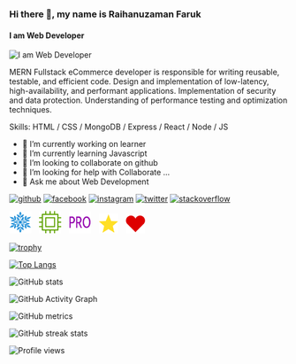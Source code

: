 ### Hi there 👋, my name is Raihanuzaman Faruk
#### I am Web Developer
![I am Web Developer](https://scontent.fdac3-1.fna.fbcdn.net/v/t39.30808-6/274943567_1080211619490489_3416116485773002044_n.jpg?_nc_cat=103&ccb=1-5&_nc_sid=174925&_nc_eui2=AeEsvI7gxb8sO9Q53JHkEdCydJMYHAPZb2Z0kxgcA9lvZqXiY8YhHKTzwkYXSJr0yYl7QIu4VyamsFT0_RvWB7TR&_nc_ohc=UmPUDay1E74AX8LJe8i&_nc_zt=23&_nc_ht=scontent.fdac3-1.fna&oh=00_AT-DSYXgMW8SPE-M_m5rwVdNtBsvQi8eFSsyTiOPSPfMOw&oe=62563021)

MERN Fullstack eCommerce developer is responsible for writing reusable, testable, and efficient code. Design and implementation of low-latency, high-availability, and performant applications. Implementation of security and data protection. Understanding of performance testing and optimization techniques.

Skills: HTML / CSS / MongoDB / Express / React / Node / JS

- 🔭 I’m currently working on learner 
- 🌱 I’m currently learning Javascript 
- 👯 I’m looking to collaborate on github 
- 🤔 I’m looking for help with Collaborate ... 
- 💬 Ask me about Web Development 


[<img src='https://cdn.jsdelivr.net/npm/simple-icons@3.0.1/icons/github.svg' alt='github' height='40'>](https://github.com/https://github.com/RaihanFaruk)  [<img src='https://cdn.jsdelivr.net/npm/simple-icons@3.0.1/icons/facebook.svg' alt='facebook' height='40'>](https://www.facebook.com/https://web.facebook.com/profile.php?id=100025049826479)  [<img src='https://cdn.jsdelivr.net/npm/simple-icons@3.0.1/icons/instagram.svg' alt='instagram' height='40'>](https://www.instagram.com/https://www.instagram.com/raihanuzaman//)  [<img src='https://cdn.jsdelivr.net/npm/simple-icons@3.0.1/icons/twitter.svg' alt='twitter' height='40'>](https://twitter.com/https://twitter.com/raihanuzzaman9)  [<img src='https://cdn.jsdelivr.net/npm/simple-icons@3.0.1/icons/stackoverflow.svg' alt='stackoverflow' height='40'>](https://stackoverflow.com/users/https://stackoverflow.com/users/18132610/nayeem-resve?tab=profile)  

<a href='https://archiveprogram.github.com/'><img src='https://raw.githubusercontent.com/acervenky/animated-github-badges/master/assets/acbadge.gif' width='40' height='40'></a> <a href='https://docs.github.com/en/developers'><img src='https://raw.githubusercontent.com/acervenky/animated-github-badges/master/assets/devbadge.gif' width='40' height='40'></a> <a href='https://github.com/pricing'><img src='https://raw.githubusercontent.com/acervenky/animated-github-badges/master/assets/pro.gif' width='40' height='40'></a> <a href='https://stars.github.com/'><img src='https://raw.githubusercontent.com/acervenky/animated-github-badges/master/assets/starbadge.gif' width='35' height='35'></a> <a href='https://docs.github.com/en/github/supporting-the-open-source-community-with-github-sponsors'><img src='https://raw.githubusercontent.com/acervenky/animated-github-badges/master/assets/sponsorbadge.gif' width='35' height='35'></a> 

[![trophy](https://github-profile-trophy.vercel.app/?username=https://github.com/RaihanFaruk)](https://github.com/ryo-ma/github-profile-trophy)

[![Top Langs](https://github-readme-stats.vercel.app/api/top-langs/?username=https://github.com/RaihanFaruk)](https://github.com/anuraghazra/github-readme-stats)

![GitHub stats](https://github-readme-stats.vercel.app/api?username=https://github.com/RaihanFaruk&show_icons=true&count_private=true)  

![GitHub Activity Graph](https://activity-graph.herokuapp.com/graph?username=https://github.com/RaihanFaruk)  

![GitHub metrics](https://metrics.lecoq.io/https://github.com/RaihanFaruk)  

![GitHub streak stats](https://github-readme-streak-stats.herokuapp.com/?user=https://github.com/RaihanFaruk)  

![Profile views](https://gpvc.arturio.dev/https://github.com/RaihanFaruk)  

